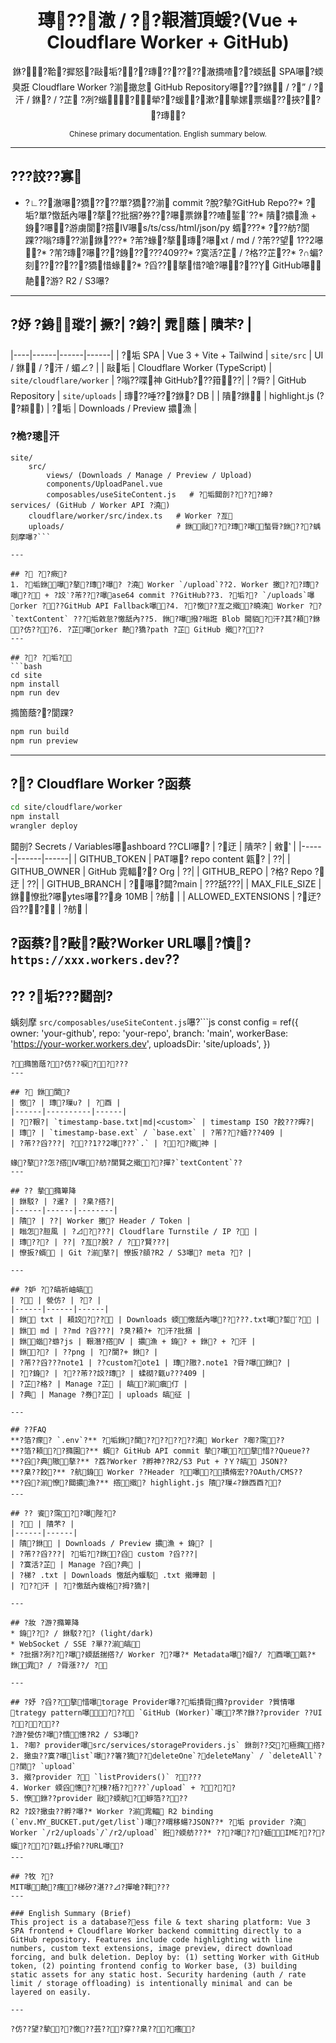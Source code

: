﻿<div align="center">

# 瑼??澈 / ??鞎潛頂蝯?(Vue + Cloudflare Worker + GitHub)

銝??鞈?摨怒?敺垢???瑼??????澈撟喳??蝡舐 SPA嚗?蝡臭誑 Cloudflare Worker ?湔撖怠 GitHub Repository嚗???銝 / ?” / ?汗 / 銝? / ?芷 ?冽?蝔?犖??蝯?漱?摰嫘票蝔??挾???瑼?

<sub>Chinese primary documentation. English summary below.</sub>

</div>

---

## ???詨??寡
* ?∟??澈嚗?獢????單?獢??湔 commit ?脫?摰?GitHub Repo??* ?垢?單?憿舐內嚗?摮??批捆?券???嚗票銝??喳銴ˊ??* 隤?擃漁 + 銵?嚗?游虜閬?撘Ⅳ嚗s/ts/css/html/json/py 蝑???* ???舫?閬踝??嗡?瑼??湔銝???* ?芾?蝝?摮瑼?嚗xt / md / ?芾??望 1??2嚗?* ?芾?瑼?嚗???銵?????409??* ?寞活?芷 / ?格??芷??* ?∩蝙?刻???????獢惜蝝?* ?舀??摮惜?嗆?嚗??? GitHub嚗靘?游? R2 / S3嚗?
---

## ?妤 ?銵瑽?| 撅?| ?銵?| 雿蔭 | 隤芣? |
|----|------|------|------|
| ?垢 SPA | Vue 3 + Vite + Tailwind | `site/src` | UI / 銝 / ?汗 / 蝞∠? |
| 敺垢 | Cloudflare Worker (TypeScript) | `site/cloudflare/worker` | ?嗡??喋神 GitHub???箝??|
| ?脣? | GitHub Repository | `site/uploads` | 瑼??唾???銝? DB |
| 隤?銝 | highlight.js (??頛) | ?垢 | Downloads / Preview 擃漁 |

### ?桅?璁汗
```
site/
	src/
		views/ (Downloads / Manage / Preview / Upload)
		components/UploadPanel.vue
		composables/useSiteContent.js   # ?垢閮剖?????皞?		services/ (GitHub / Worker API ?澆)
	cloudflare/worker/src/index.ts   # Worker ?亙
	uploads/                         # 銝敺???瑼?嚗蝵脣?銝???蝺刻摩嚗?```

---

## ? ??瘚?
1. ?垢銝嚗?摮?瑼?嚗? ?澆 Worker `/upload`??2. Worker 撽???瑼?嚗?? + ?詨‵?芾???嚗ase64 commit ??GitHub??3. ?垢?? `/uploads`嚗orker ???GitHub API Fallback嚗?4. ??憿??亙之撠?曉澆 Worker ?? `textContent` ???垢敹怠?憿舐內??5. 銝?嚗撥?嗡誑 Blob 閫貊?汗?其?頛?銝?仿???6. ?芷嚗orker 靘?獢?path ?芷 GitHub 撠????
---

## ?? ?垢?
```bash
cd site
npm install
npm run dev
```
撱箇蔭??閬踝?
```bash
npm run build
npm run preview
```

---

## ?? Cloudflare Worker ?函蔡
```bash
cd site/cloudflare/worker
npm install
wrangler deploy
```
閮剖? Secrets / Variables嚗ashboard ??CLI嚗?
| ?迂 | 隤芣? | 敹‵ |
|------|------|------|
| GITHUB_TOKEN | PAT嚗? repo content 甈? | ??|
| GITHUB_OWNER | GitHub 雿輻?? Org | ??|
| GITHUB_REPO  | ?格? Repo ?迂 | ??|
| GITHUB_BRANCH | ?嚗?閮?main | ???舐???|
| MAX_FILE_SIZE | 銝憭批?嚗ytes嚗??身 10MB | ?舫 |
| ALLOWED_EXTENSIONS | ?迂?舀??? | ?舫 |

?函蔡??敺?敺?Worker URL嚗?憒?`https://xxx.workers.dev`??
---

## ?? ?垢???閮剖?
蝺刻摩 `src/composables/useSiteContent.js`嚗?```js
const config = ref({
  owner: 'your-github',
  repo: 'your-repo',
  branch: 'main',
  workerBase: 'https://your-worker.workers.dev',
  uploadsDir: 'site/uploads',
})
```
?撱箇蔭??仿??唳?????
---

## ? 銝閬?
| 憿? | 瑼?璅∪? | ?酉 |
|------|----------|------|
| ??鞎?| `timestamp-base.txt|md|<custom>` | timestamp ISO ?餃???暺?|
| 瑼? | `timestamp-base.ext` / `base.ext` | ?芾???蝒???409 |
| ?芾??舀???| ???1??2嚗???`.` | ???撠神 |

蝝?摮??怎?撘Ⅳ嚗?舫?閬賢之撠??撣?`textContent`??
---

## ?? 摰撱箄降
| 銝駁? | ?暹? | ?臬?撘?|
|------|------|--------|
| 隤? | ??| Worker 撽? Header / Token |
| 瞈怎?脰風 | ?⊿????| Cloudflare Turnstile / IP ? |
| 瑼??? | ??| ?亙?脫? / ??賢???|
| 憭扳?蝑 | Git ?湔摮?| 憭扳?頧?R2 / S3嚗? meta ?? |

---

## ?妒 ??皜祈岫皜
| ? | 甇仿? | ?? |
|------|------|------|
| 銝 txt | 頛詨??? | Downloads 蝡憿舐內嚗?????.txt嚗?銴ˊ? |
| 銝 md | ??md ?舀???| ?臭?頛?+ ?汗?批捆 |
| 銝蝔?蝣?js | 鞎潛?撘Ⅳ | 擃漁 + 銵? + 銝? + ?汗 |
| 銝?? | ??png | ??閬?+ 銝? |
| ?芾??舀???note1 | ??custom?ote1 | 瑼?隞?.note1 ?脣?嚗銝? |
| ??銵? | ???芾??詨?瑼? | 蝚砌?甈∪???409 |
| ?芷?格? | Manage ?芷 | 皜?湔瘨仃 |
| ?典 | Manage ?券?芷 | uploads 皜征 |

---

## ??FAQ
**?箔?瘝? `.env`?** ?垢銝?閬????????澆 Worker ?啣?霈?? 
**?箔?頛??撱園?** 蝑? GitHub API commit 摰?嚗?摮惜??Queue?? 
**?舀?典隞摮?** ?荔?Worker ?孵神??R2/S3 Put + ?Ｙ?皜 JSON?? 
**?臬??餃?** ?航銵 Worker ??Header ?嚗?撌脩宏??OAuth/CMS?? 
**?舀?湔憭?閮擃漁?** 撘撠? highlight.js 隤?璅∠?銝西酉??
---

## ?? 餈?霈??嚗陛??
| ? | 隤芣? |
|------|------|
| 隤?銝 | Downloads / Preview 擃漁 + 銵? |
| ?芾??舀???| ?垢??銝?舀 custom ?舀???|
| ?寞活?芷 | Manage ?舀?典 |
| ?梯? .txt | Downloads 憿舐內蝘駁 .txt 撠曄韌 |
| ???汗 | ??憿舐內蝮格?拇?獢?|

---

## ?妝 ?游?撱箄降
* 銵??? / 銝駁??? (light/dark)
* WebSocket / SSE ?單??湔皜
* ?批捆?冽???嚗?蝡舐揣撘?/ Worker ??嚗?* Metadata嚗?蝐?/ ?酉嚗甈?* 銝雿? / ?脣漲??/ ?

---

## ?妤 ?舀??摮惜嚗torage Provider嚗??垢撌脣撱?provider ?質情嚗trategy pattern嚗??? `GitHub (Worker)`嚗?芣?銝??provider ??UI ?????
?游?甇仿?嚗?憒憓?R2 / S3嚗?
1. ?啣? provider嚗src/services/storageProviders.js` 銝剖??交?極撱撘?2. 撖虫??寞?嚗list`嚗??箸?獢??deleteOne`?deleteMany` / `deleteAll`??閬? `upload`
3. 撠?provider ? `listProviders()` ????
4. Worker 蝡舀憓??楝?梧?????`/upload` + ????
5. 憭銝??provider 敺?蝡航?＊蝷箔????
R2 ?詨?撖虫??孵?嚗?* Worker ?湔雿輻 R2 binding (`env.MY_BUCKET.put/get/list`)嚗??喟移蝪?JSON??* ?垢 provider ?澆 Worker `/r2/uploads`/`/r2/upload` 銋?蝡舫???* ???嚗???蝒IME????蝘????甈⊥抒偷??URL嚗?
---

## ?牧 ??
MIT嚗靘?瘙?梯矽?湛??⊿?撣嗆?靽???
---

### English Summary (Brief)
This project is a database?ess file & text sharing platform: Vue 3 SPA frontend + Cloudflare Worker backend committing directly to a GitHub repository. Features include code highlighting with line numbers, custom text extensions, image preview, direct download forcing, and bulk deletion. Deploy by: (1) setting Worker with GitHub token, (2) pointing frontend config to Worker base, (3) building static assets for any static host. Security hardening (auth / rate limit / storage offloading) is intentionally minimal and can be layered on easily.

---

?仿??望?摰??憿??芸???穿??臬???瘙?

